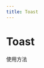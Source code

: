 ```yaml
---
title: Toast
---
```

# Toast

使用方法
<ClientOnly>
    <toast-demo-1></toast-demo-1>
    <toast-demo-2></toast-demo-2>
    <toast-demo-3></toast-demo-3>
</ClientOnly>